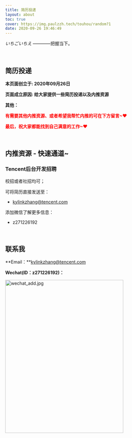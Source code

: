 ```yaml
---
title: 简历投递
layout: about
toc: true
cover: https://img.paulzzh.tech/touhou/random?1
date: 2020-09-26 19:46:49
---
```


*いちごいちえ*  ————把握当下。

<BR/>

## 简历投递

**本页面创立于: 2020年09月26日**

**页面成立原因: 给大家提供一些简历投递以及内推资源**

**其他：**

<font color="#f00">**有需要其他内推资源、或者希望我帮忙内推的可在下方留言~♥**</font>

<font color="#f00">**最后，祝大家都能找到自己满意的工作~♥**</font>

<BR/>

## 内推资源 - 快速通道~

### Tencent后台开发招聘

校招或者社招均可；

可将简历直接发送至：

-   kylinkzhang@tencent.com

添加微信了解更多信息：

-   z271226192

<BR/>

## 联系我

**Email：**kylinkzhang@tencent.com

**Wechat(ID：z271226192)：**

 <img src="https://cdn.jsdelivr.net/gh/jasonkayzk/blog_static@master/images/wechat_add.jpg" width = "376" height = "487" alt="wechat_add.jpg" align="center" />

<br/>


